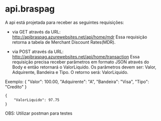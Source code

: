 # api.braspag

A api está projetada para receber as seguintes requisições: 

- via GET através da URL: http://apibraspag.azurewebsites.net/api/home/mdr
Essa requisição retorna a tabela de Merchant Discount Rates(MDR).


- via POST através da URL: http://apibraspag.azurewebsites.net/api/home/transaction
Essa requisição precisa receber parâmetros em formato JSON através do Body e então retornará o ValorLiquido.
Os parâmetros devem ser: Valor, Adquirente, Bandeira e Tipo.
O retorno será: ValorLiquido.

Exemplo:
	{
		"Valor": 100.00,
		"Adquirente": "A",
		"Bandeira": "Visa",
		"Tipo": "Credito"
	}

	{
		"ValorLiquido": 97.75
	}


OBS: Utilizar postman para testes